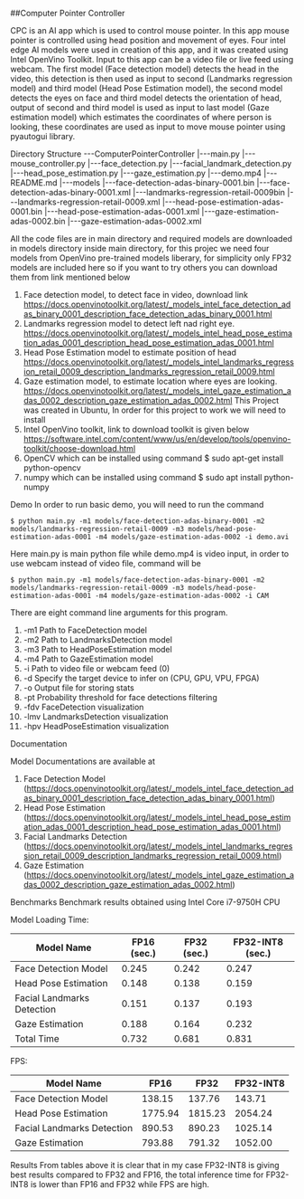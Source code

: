 ##Computer Pointer Controller

CPC is an AI app which is used to control mouse pointer. In this app mouse pointer is controlled using head position and movement of eyes. Four intel edge AI models 
were used in creation of this app, and it was created using Intel OpenVino Toolkit. Input to this app can be a video file or live feed using webcam. The first model 
(Face detection model) detects the head in the video, this detection is then used as input to second (Landmarks regression model) and third model (Head Pose 
Estimation model), the second model detects the eyes on face and third model detects the orientation of head, output of second and third model is used as input to 
last model (Gaze estimation model) which estimates the coordinates of where person is looking, these coordinates are used as input to move mouse pointer using 
pyautogui library.




Directory Structure
---ComputerPointerController
	|---main.py
	|---mouse_controller.py
	|---face_detection.py
	|---facial_landmark_detection.py
	|---head_pose_estimation.py
	|---gaze_estimation.py
	|---demo.mp4
	|---README.md
	|---models
		|---face-detection-adas-binary-0001.bin
		|---face-detection-adas-binary-0001.xml
		|---landmarks-regression-retail-0009bin
		|---landmarks-regression-retail-0009.xml
		|---head-pose-estimation-adas-0001.bin
		|---head-pose-estimation-adas-0001.xml
		|---gaze-estimation-adas-0002.bin
		|---gaze-estimation-adas-0002.xml

All the code files are in main directory and required models are downloaded in models directory inside main directory, for this projec we need four models from OpenVino 
pre-trained models liberary, for simplicity only FP32 models are included here so if you want to try others you can download them from link mentioned below
1) Face detection model, to detect face in video, download link 
	https://docs.openvinotoolkit.org/latest/_models_intel_face_detection_adas_binary_0001_description_face_detection_adas_binary_0001.html
2) Landmarks regression model to detect left nad right eye.
	https://docs.openvinotoolkit.org/latest/_models_intel_head_pose_estimation_adas_0001_description_head_pose_estimation_adas_0001.html
3) Head Pose Estimation model to estimate position of head
	https://docs.openvinotoolkit.org/latest/_models_intel_landmarks_regression_retail_0009_description_landmarks_regression_retail_0009.html
4) Gaze estimation model, to estimate location where eyes are looking.
	https://docs.openvinotoolkit.org/latest/_models_intel_gaze_estimation_adas_0002_description_gaze_estimation_adas_0002.html
  This Project was created in Ubuntu, In order for this project to work we will need to install 
1) Intel OpenVino toolkit, link to download toolkit is given below
	https://software.intel.com/content/www/us/en/develop/tools/openvino-toolkit/choose-download.html
2) OpenCV which can be installed using command
	$ sudo apt-get install python-opencv
3) numpy which can be installed using command
	$ sudo apt install python-numpy


Demo
In order to run basic demo, you will need to run the command

	$ python main.py -m1 models/face-detection-adas-binary-0001 -m2 models/landmarks-regression-retail-0009 -m3 models/head-pose-estimation-adas-0001 -m4 models/gaze-estimation-adas-0002 -i demo.avi

Here main.py is main python file while demo.mp4 is video input, in order to use webcam instead of video file, command will be

 	$ python main.py -m1 models/face-detection-adas-binary-0001 -m2 models/landmarks-regression-retail-0009 -m3 models/head-pose-estimation-adas-0001 -m4 models/gaze-estimation-adas-0002 -i CAM

There are eight command line arguments for this program.
1) -m1		Path to FaceDetection model
2) -m2		Path to LandmarksDetection model
3) -m3		Path to HeadPoseEstimation model
4) -m4		Path to GazeEstimation model
5) -i 		Path to video file or webcam feed (0)
6) -d 		Specify the target device to infer on (CPU, GPU, VPU, FPGA)
7) -o 		Output file for storing stats
8) -pt 		Probability threshold for face detections filtering
9) -fdv 		FaceDetection visualization
10) -lmv 		LandmarksDetection visualization
11) -hpv 	HeadPoseEstimation visualization
 
Documentation

Model Documentations are available at 

1)	Face Detection Model 
(https://docs.openvinotoolkit.org/latest/_models_intel_face_detection_adas_binary_0001_description_face_detection_adas_binary_0001.html)
2)	Head Pose Estimation
(https://docs.openvinotoolkit.org/latest/_models_intel_head_pose_estimation_adas_0001_description_head_pose_estimation_adas_0001.html)
3)	Facial Landmarks Detection
(https://docs.openvinotoolkit.org/latest/_models_intel_landmarks_regression_retail_0009_description_landmarks_regression_retail_0009.html)
4)	Gaze Estimation 
(https://docs.openvinotoolkit.org/latest/_models_intel_gaze_estimation_adas_0002_description_gaze_estimation_adas_0002.html)


Benchmarks
Benchmark results obtained using Intel Core i7-9750H CPU

Model Loading Time:

Model Name	|	FP16 (sec.)	|	FP32 (sec.)	|	FP32-INT8 (sec.)
----------	|	-----------	|	----------	|	----------------
Face Detection Model	|	0.245	|	0.242	|	0.247
Head Pose Estimation	|	0.148	|	0.138	|	0.159
Facial Landmarks Detection	|	0.151	|	0.137	|	0.193
Gaze Estimation		|0.188	|	0.164	|	0.232
Total Time	|	0.732	|	0.681	|	0.831



FPS:

Model Name	|	FP16	|	FP32	|	FP32-INT8
----------	|	----	|	----	|	---------
Face Detection Model	|	138.15	|	137.76	|	143.71
Head Pose Estimation	|	1775.94	|	1815.23	|	2054.24
Facial Landmarks Detection	|	890.53	|	890.23	|	1025.14
Gaze Estimation	|	793.88	|	791.32	|	1052.00



Results
From tables above it is clear that in my case FP32-INT8 is giving best results compared to FP32 and FP16, the total inference time for FP32-INT8 is lower than FP16 and FP32 while FPS are high.
